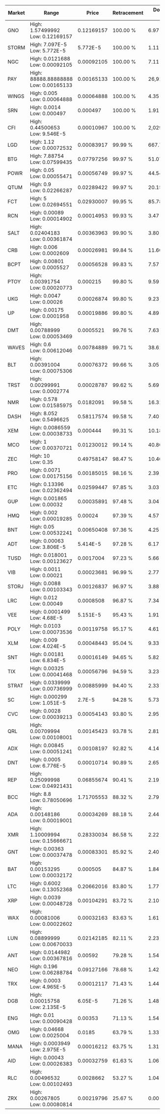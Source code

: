 | Market | Range | Price| Retracement | Doubles to 50% |
| --- | --- | --- | --- | --- |
| GNO | High: 1.57499992<br />Low: 0.12169157 | 0.12169157 | 100.00 % | 6.97 |
| STORM | High: 7.097E-5<br />Low: 5.772E-5 | 5.772E-5 | 100.00 % | 1.11 |
| NGC | High: 0.0121688<br />Low: 0.00092105 | 0.00092105 | 100.00 % | 7.11 |
| PAY | High: 88888.88888888<br />Low: 0.00165133 | 0.00165133 | 100.00 % | 26,914,332.85 |
| WINGS | High: 0.005<br />Low: 0.00064888 | 0.00064888 | 100.00 % | 4.35 |
| SRN | High: 0.0014<br />Low: 0.000497 | 0.000497 | 100.00 % | 1.91 |
| CFI | High: 0.44500653<br />Low: 9.546E-5 | 0.00010967 | 100.00 % | 2,029.28 |
| LGD | High: 1.12<br />Low: 0.00072532 | 0.00083917 | 99.99 % | 667.76 |
| BTG | High: 7.88754<br />Low: 0.07599435 | 0.07797256 | 99.97 % | 51.07 |
| POWR | High: 0.05<br />Low: 0.00055471 | 0.00056749 | 99.97 % | 44.54 |
| QTUM | High: 0.9<br />Low: 0.02266287 | 0.02289422 | 99.97 % | 20.15 |
| FCT | High: 5<br />Low: 0.02694551 | 0.02930007 | 99.95 % | 85.78 |
| RCN | High: 0.00089<br />Low: 0.00014902 | 0.00014953 | 99.93 % | 3.47 |
| SALT | High: 0.02404183<br />Low: 0.00361874 | 0.00363963 | 99.90 % | 3.80 |
| CRB | High: 0.006<br />Low: 0.0002609 | 0.00026981 | 99.84 % | 11.60 |
| BCPT | High: 0.00801<br />Low: 0.0005527 | 0.00056528 | 99.83 % | 7.57 |
| PTOY | High: 0.00391754<br />Low: 0.00020773 | 0.000215 | 99.80 % | 9.59 |
| UKG | High: 0.0047<br />Low: 0.00026 | 0.00026874 | 99.80 % | 9.23 |
| UP | High: 0.00175<br />Low: 0.0001958 | 0.00019886 | 99.80 % | 4.89 |
| DMT | High: 0.00788999<br />Low: 0.00053469 | 0.0005521 | 99.76 % | 7.63 |
| WAVES | High: 0.6<br />Low: 0.00612046 | 0.00784889 | 99.71 % | 38.61 |
| BLT | High: 0.00391004<br />Low: 0.00075306 | 0.00076372 | 99.66 % | 3.05 |
| TRST | High: 0.00299991<br />Low: 0.0002774 | 0.00028787 | 99.62 % | 5.69 |
| NMR | High: 0.578<br />Low: 0.01585975 | 0.0182091 | 99.58 % | 16.31 |
| DASH | High: 8.052<br />Low: 0.5496625 | 0.58117574 | 99.58 % | 7.40 |
| XEM | High: 0.0086559<br />Low: 0.00038733 | 0.000444 | 99.31 % | 10.18 |
| MCO | High: 1<br />Low: 0.00370721 | 0.01230012 | 99.14 % | 40.80 |
| ZEC | High: 10<br />Low: 0.35 | 0.49758147 | 98.47 % | 10.40 |
| PRO | High: 0.0071<br />Low: 0.00175156 | 0.00185015 | 98.16 % | 2.39 |
| ETC | High: 0.13396<br />Low: 0.02362494 | 0.02599447 | 97.85 % | 3.03 |
| GUP | High: 0.001865<br />Low: 0.00032 | 0.00035891 | 97.48 % | 3.04 |
| HMQ | High: 0.002<br />Low: 0.00019285 | 0.00024 | 97.39 % | 4.57 |
| BNT | High: 0.05<br />Low: 0.00532241 | 0.00650408 | 97.36 % | 4.25 |
| ADT | High: 0.00063<br />Low: 3.806E-5 | 5.414E-5 | 97.28 % | 6.17 |
| TUSD | High: 0.018001<br />Low: 0.00123627 | 0.0017004 | 97.23 % | 5.66 |
| VIB | High: 0.0011<br />Low: 0.00021 | 0.00023681 | 96.99 % | 2.77 |
| STORJ | High: 0.0088<br />Low: 0.00103343 | 0.00126837 | 96.97 % | 3.88 |
| LRC | High: 0.012<br />Low: 0.00049 | 0.0008508 | 96.87 % | 7.34 |
| VEE | High: 0.0001499<br />Low: 4.68E-5 | 5.151E-5 | 95.43 % | 1.91 |
| POLY | High: 0.0103<br />Low: 0.00073536 | 0.00119758 | 95.17 % | 4.61 |
| XLM | High: 0.009<br />Low: 4.024E-5 | 0.00048443 | 95.04 % | 9.33 |
| SNT | High: 0.00181<br />Low: 6.834E-5 | 0.00016149 | 94.65 % | 5.82 |
| TIX | High: 0.00325<br />Low: 0.00041468 | 0.00056796 | 94.59 % | 3.23 |
| STRAT | High: 0.0339999<br />Low: 0.00736999 | 0.00885999 | 94.40 % | 2.33 |
| SC | High: 0.000299<br />Low: 1.051E-5 | 2.7E-5 | 94.28 % | 5.73 |
| CVC | High: 0.0028<br />Low: 0.00039213 | 0.00054143 | 93.80 % | 2.95 |
| QRL | High: 0.00709994<br />Low: 0.00108001 | 0.00145423 | 93.78 % | 2.81 |
| ADX | High: 0.00845<br />Low: 0.00051241 | 0.00108197 | 92.82 % | 4.14 |
| DNT | High: 0.0005<br />Low: 6.776E-5 | 0.00010714 | 90.89 % | 2.65 |
| REP | High: 0.25099998<br />Low: 0.04921431 | 0.06855674 | 90.41 % | 2.19 |
| BCC | High: 8.8<br />Low: 0.78050696 | 1.71705553 | 88.32 % | 2.79 |
| ADA | High: 0.00148186<br />Low: 0.00019001 | 0.00034269 | 88.18 % | 2.44 |
| XMR | High: 1.10009994<br />Low: 0.15666671 | 0.28330034 | 86.58 % | 2.22 |
| GNT | High: 0.00363<br />Low: 0.00037478 | 0.00083301 | 85.92 % | 2.40 |
| BAT | High: 0.00153295<br />Low: 0.00032172 | 0.000505 | 84.87 % | 1.84 |
| LTC | High: 0.6002<br />Low: 0.13052368 | 0.20662016 | 83.80 % | 1.77 |
| XRP | High: 0.0039<br />Low: 0.00048728 | 0.00104291 | 83.72 % | 2.10 |
| WAX | High: 0.00081006<br />Low: 0.00022602 | 0.00032163 | 83.63 % | 1.61 |
| LUN | High: 0.08899999<br />Low: 0.00670033 | 0.02142185 | 82.11 % | 2.23 |
| ANT | High: 0.0144982<br />Low: 0.00367816 | 0.00592 | 79.28 % | 1.54 |
| NEO | High: 0.196<br />Low: 0.06288784 | 0.09127166 | 78.68 % | 1.42 |
| TRX | High: 0.0003<br />Low: 4.965E-5 | 0.00012117 | 71.43 % | 1.44 |
| DGB | High: 0.00015758<br />Low: 2.135E-5 | 6.05E-5 | 71.26 % | 1.48 |
| ENG | High: 0.01<br />Low: 0.00090428 | 0.00353 | 71.13 % | 1.54 |
| OMG | High: 0.04668<br />Low: 0.0025004 | 0.0185 | 63.79 % | 1.33 |
| MANA | High: 0.0003949<br />Low: 2.975E-5 | 0.00016212 | 63.75 % | 1.31 |
| AID | High: 0.00043<br />Low: 0.00026383 | 0.00032759 | 61.63 % | 1.06 |
| RLC | High: 0.00496532<br />Low: 0.00102493 | 0.0028662 | 53.27 % | 1.04 |
| ZRX | High: 0.00267805<br />Low: 0.00080814 | 0.00219796 | 25.67 % | 0.00 |
